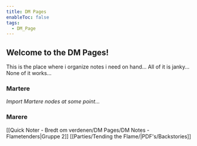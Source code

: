 ```yaml
---
title: DM Pages
enableToc: false
tags:
  - DM_Page
---
```

## Welcome to the DM Pages!
This is the place where i organize notes i need on hand...
All of it is janky... None of it works...

### Martere
*Import Martere nodes at some point...*

### Marere
[[Quick Noter - Bredt om verdenen/DM Pages/DM Notes - Flametenders|Gruppe 2]]
[[Parties/Tending the Flame/|PDF's/Backstories]]
